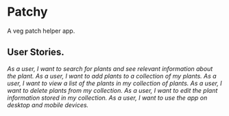 # Patchy

A veg patch helper app.

## User Stories.
_As a user, I want to search for plants and see relevant information about the plant._
_As a user, I want to add plants to a collection of my plants._
_As a user, I want to view a list of the plants in my collection of plants._
_As a user, I want to delete plants from my collection._
_As a user, I want to edit the plant information stored in my collection._
_As a user, I want to use the app on desktop and mobile devices._